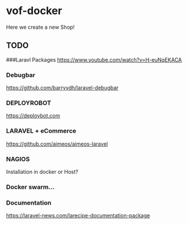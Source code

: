 # vof-docker
Here we create a new Shop!
## TODO
###Laravl Packages
https://www.youtube.com/watch?v=H-euNqEKACA
### Debugbar 
https://github.com/barryvdh/laravel-debugbar
### DEPLOYROBOT
https://deploybot.com
### LARAVEL + eCommerce
https://github.com/aimeos/aimeos-laravel
### NAGIOS
Installation in docker or Host?
### Docker swarm...
### Documentation
https://laravel-news.com/larecipe-documentation-package
